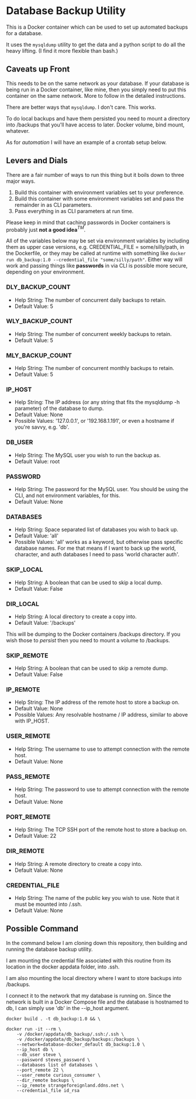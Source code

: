 # Database Backup Utility

This is a Docker container which can be used to set up automated backups for a database.

It uses the `mysqldump` utility to get the data and a python script to do all the heavy lifting. (I find it more flexible than bash.)

## Caveats up Front

This needs to be on the same network as your database. If your database is being run in a Docker container, like mine, then you simply need to put this container on the same network. More to follow in the detailed instructions.

There are better ways that `mysqldump`. I don't care. This works.

To do local backups and have them persisted you need to mount a directory into /backups that you'll have access to later. Docker volume, bind mount, whatever.

As for *automation* I will have an example of a crontab setup below.

## Levers and Dials

There are a fair number of ways to run this thing but it boils down to three major ways.

1. Build this container with environment variables set to your preference.
2. Build this container with some environment variables set and pass the remainder in as CLI parameters.
3. Pass everything in as CLI parameters at run time.

Please keep in mind that caching passwords in Docker containers is probably just **not a good idea**$^{TM}$.

All of the variables below may be set via environment variables by including them as upper case versions, e.g. CREDENTIAL_FILE = some/silly/path, in the Dockerfile, or they may be called at runtime with something like `docker run db_backup:1.0 --credential_file "some/silly/path"`. Either way will work and passing things like **passwords** in via CLI is possible more secure, depending on your environment.

### DLY_BACKUP_COUNT

* Help String: The number of concurrent daily backups to retain.
* Default Value: 5

### WLY_BACKUP_COUNT

* Help String: The number of concurrent weekly backups to retain.
* Default Value: 5

### MLY_BACKUP_COUNT

* Help String: The number of concurrent monthly backups to retain.
* Default Value: 5

### IP_HOST

* Help String: The IP address (or any string that fits the mysqldump -h parameter) of the database to dump.
* Default Value: None
* Possible Values: '127.0.0.1', or '192.168.1.191', or even a hostname if you're savvy, e.g. 'db'.

### DB_USER

* Help String: The MySQL user you wish to run the backup as.
* Default Value: root

### PASSWORD

* Help String: The password for the MySQL user. You should be using the CLI, and not environment variables, for this.
* Default Value: None

### DATABASES

* Help String: Space separated list of databases you wish to back up.
* Default Value: 'all'
* Possible Values: 'all' works as a keyword, but otherwise pass specific database names. For me that means if I want to back up the world, character, and auth databases I need to pass 'world character auth'.

### SKIP_LOCAL

* Help String: A boolean that can be used to skip a local dump.
* Default Value: False

### DIR_LOCAL

* Help String: A local directory to create a copy into.
* Default Value: '/backups'

This will be dumping to the Docker containers /backups directory. If you wish those to *persist* then you need to mount a volume to /backups.

### SKIP_REMOTE

* Help String: A boolean that can be used to skip a remote dump.
* Default Value: False

### IP_REMOTE

* Help String: The IP address of the remote host to store a backup on.
* Default Value: None
* Possible Values: Any resolvable hostname / IP address, similar to above with IP_HOST.

### USER_REMOTE

* Help String: The username to use to attempt connection with the remote host.
* Default Value: None

### PASS_REMOTE

* Help String: The password to use to attempt connection with the remote host.
* Default Value: None

### PORT_REMOTE

* Help String: The TCP SSH port of the remote host to store a backup on.
* Default Value: 22

### DIR_REMOTE

* Help String: A remote directory to create a copy into.
* Default Value: None

### CREDENTIAL_FILE

* Help String: The name of the public key you wish to use. Note that it must be mounted into /.ssh.
* Default Value: None

## Possible Command

In the command below I am cloning down this repository, then building and running the database backup utility.

I am mounting the credential file associated with this routine from its location in the docker appdata folder, into .ssh.

I am also mounting the local directory where I want to store backups into /backups.

I connect it to the network that my database is running on. Since the network is built in a Docker Compose file and the database is hostnamed to db, I can simply use 'db' in the --ip_host argument.

```
docker build . -t db_backup:1.0 && \

docker run -it --rm \
    -v /docker/appdata/db_backup/.ssh:/.ssh \
    -v /docker/appdata/db_backup/backups:/backups \
    --network=database-docker_default db_backup:1.0 \
    --ip_host db \
    --db_user steve \
    --password steves_password \
    --databases list of databases \
    --port_remote 22 \
    --user_remote curious_consumer \
    --dir_remote backups \
    --ip_remote strangeforeignland.ddns.net \
    --credential_file id_rsa

```